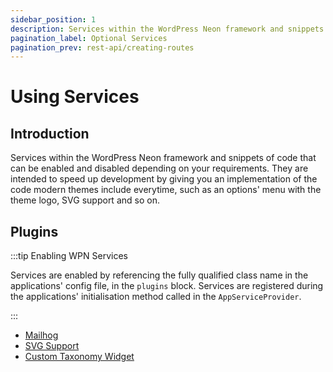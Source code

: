 ```yaml
---
sidebar_position: 1
description: Services within the WordPress Neon framework and snippets of code that can be enabled and disabled depending on your requirements
pagination_label: Optional Services
pagination_prev: rest-api/creating-routes
---
```


# Using Services

## Introduction

Services within the WordPress Neon framework and snippets of code that can be enabled and disabled depending on your
requirements. They are intended to speed up development by giving you an implementation of the code modern themes include
everytime, such as an options' menu with the theme logo, SVG support and so on.

## Plugins

:::tip Enabling WPN Services

Services are enabled by referencing the fully qualified class name in the applications' config file, in the `plugins` block.
Services are registered during the applications' initialisation method called in the `AppServiceProvider`.

:::

* [Mailhog](mailhog)
* [SVG Support](svg-support)
* [Custom Taxonomy Widget](custom-taxonomy-widget)